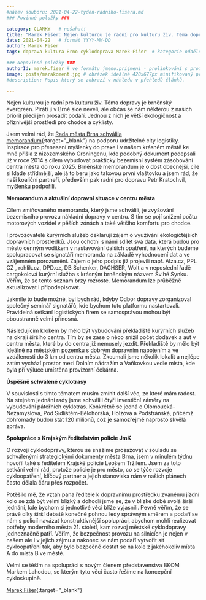 ```yaml
---
#název souboru: 2021-04-22-tyden-radniho-fisera.md
### Povinné položky ###

category: CLANKY   # nešahat!
title: "Marek Fišer: Nejen kulturou je radní pro kulturu živ. Téma dopravy je brněnský evergreen."
date: 2021-04-22   # formát YYYY-MM-DD
author: Marek Fišer
tags: doprava kultura Brno cyklodoprava Marek-Fišer  # kategorie odděleny mezerami, např. volby zemědělství životní-prostředí piráti (viz https://jihomoravsky.pirati.cz/tags/)

### Nepovinné položky ###
authorId: marek.fiser # ve formátu jmeno.prijmeni - prolinkování s profilem přes uid
image: posts/marakoment.jpg # obrázek ideálně 420x677px minifikovaný přes https://tinypng.com/
#description: Popis který se zobrazí v náhledu v přehledů článků.

---
```


Nejen kulturou je radní pro kulturu živ. Téma dopravy je brněnský evergreen. Piráti jí v Brně sice nevelí, ale občas se nám některou z našich priorit přeci jen prosadit podaří. Jednou z nich je větší ekologičnost a příznivější prostředí pro chodce a cyklisty.

Jsem velmi rád, že [Rada města Brna schválila memorandum](https://www.brno.cz/brno-aktualne/tiskovy-servis/tiskove-zpravy/a/memorandum-o-porozumeni-pomuze-udrzet-kvalitu-zasobovani-a-dorucovani-zasilek-bez-zvysovani-negativn/){:target="_blank"} na podporu udržitelné city logistiky. Inspirace pro přenesení myšlenky do praxe i v našem krásném městě ke mně přišla z nizozemského Groningenu, kde podobný dokument podepsali již v roce 2014 s cílem vybudovat prakticky bezemisní systém zásobování centra města do roku 2025. Brněnské memorandum je o dost obecnější, cíle si klade střídmější, ale já to beru jako takovou první vlaštovku a jsem rád, že naši koaliční partneři, především pak radní pro dopravu Petr Kratochvíl, myšlenku podpořili. 

**Memorandum a aktuální dopravní situace v centru města**

Cílem zmiňovaného memoranda, který jsme schválili, je zvyšování bezemisního provozu nákladní dopravy v centru. S tím se pojí snížení počtu motorových vozidel v pěších zónách a také většího komfortu pro chodce.

I provozovatelé kurýrních služeb deklarují zájem o využívání ekologičtějších dopravních prostředků. Jsou ochotni s námi sdílet svá data, která budou pro město cenným vodítkem v nastavování dalších opatření, na kterých budeme spolupracovat se signatáři memoranda na základě vyhodnocení dat a ve vzájemném porozumění. Zájem o jeho podpis již projevili např. Alza.cz, PPL CZ , rohlik.cz, DPD.cz, DB Schenker, DACHSER, Wolt a v neposlední řadě cargokolová kurýrní služba s krásným brněnským názvem Švihé Synku. Věřím, že se tento seznam brzy rozroste. Memorandum lze průběžně aktualizovat i připodepisovat.

Jakmile to bude možné, byl bych rád, kdyby Odbor dopravy zorganizoval společný seminář signatářů, kde bychom tuto platformu nastartovali. Pravidelná setkání logistických firem se samosprávou mohou být oboustranně velmi přínosná. 

Následujícím krokem by mělo být vybudování překladiště kurýrních služeb na okraji širšího centra. Tím by se zase o něco snížil počet dodávek a aut v centru města, které by do centra již nemusely jezdit. Překladiště by mělo být ideálně na městském pozemku s dobrým dopravním napojením a ve vzdálenosti do 3 km od centra města. Zkoumali jsme několik lokalit a nejlépe zatím vychází prostor mezi Dolním nádražím a Vaňkovkou vedle místa, kde byla při výluce umístěna provizorní čekárna. 

**Úspěšně schválené cyklotrasy**

V souvislosti s tímto tématem musím zmínit další věc, ze které mám radost. Na stejném jednání rady jsme schválili čtyři investiční záměry na vybudování páteřních cyklotras. Konkrétně se jedná o  Olomoucká-Nezamyslova, Pod Sídlištěm-Bělohorská, Holzova a Podstránská, přičemž dohromady budou stát 120 milionů, což je samozřejmě naprosto skvělá zpráva.

**Spolupráce s Krajským ředitelstvím policie JmK**

O rozvoji cyklodopravy, kterou se snažíme prosazovat v souladu se schválenými strategickými dokumenty města Brna, jsem v minulém týdnu hovořil také s ředitelem Krajské policie Leošem Tržilem. Jsem za toto setkání velmi rád, protože policie je pro město, co se týče rozvoje cykloopatření, klíčový partner a jejich stanoviska nám v našich plánech často dělala čáru přes rozpočet.  

Potěšilo mě, že vztah pana ředitele k dopravnímu prostředku zvanému jízdní kolo se zdá být velmi blízký a dohodli jsme se, že v blízké době svolá širší jednání, kde bychom si jednotlivé věci blíže vyjasnili. Pevně věřím, že se právě díky širší debatě konečně pohnou ledy správným směrem a podaří se nám s policií navázat konstruktivnější spolupráci, abychom mohli realizovat potřeby moderního města 21. století, kam rozvoj městské cyklodopravy jednoznačně patří. Věřím, že bezpečnost provozu na silnicích je nejen v našem ale i v jejich zájmu a nakonec se nám podaří vytvořit síť cykloopatření tak, aby bylo bezpečné dostat se na kole z jakéhokoliv místa A do místa B ve městě.

Velmi se těším na spolupráci s novým členem představenstva BKOM Markem Lahodou, se kterým tyto věci často řešíme na koncepční cykloskupině.

[Marek Fišer](https://jihomoravsky.pirati.cz/lide/marek-fiser/){:target="_blank"}




